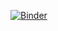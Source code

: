 [![Binder](https://mybinder.org/badge_logo.svg)](https://mybinder.org/v2/gh/Migelo/electricity_prices/master?filepath=electricity.ipynb)
